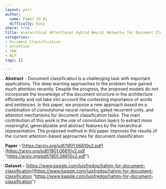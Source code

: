 ```yaml
---
layout: post
author:
  name: Paper ID 81
  difficulty: Easy
share: true
title: Hierarchical Attentional Hybrid Neural Networks for Document Classification
categories:
- Document Classification
- Attention
- CNN
- NLP
tags: []

---
```

**Abstract** - Document classification is a challenging task with important applications. The deep learning approaches to the problem have gained much attention recently. Despite the progress, the proposed models do not incorporate the knowledge of the document structure in the architecture efficiently and not take into account the contexting importance of words and sentences. In this paper, we propose a new approach based on a combination of convolutional neural networks, gated recurrent units, and attention mechanisms for document classification tasks. The main contribution of this work is the use of convolution layers to extract more meaningful, generalizable and abstract features by the hierarchical representation. The proposed method in this paper improves the results of the current attention-based approaches for document classification.

**Paper** - [https://arxiv.org/pdf/1901.06610v2.pdf](https://arxiv.org/pdf/1901.06610v2.pdf "https://arxiv.org/pdf/1901.06610v2.pdf")

**Dataset -** [https://www.kaggle.com/luisfredgs/hahnn-for-document-classification](https://www.kaggle.com/luisfredgs/hahnn-for-document-classification "https://www.kaggle.com/luisfredgs/hahnn-for-document-classification")